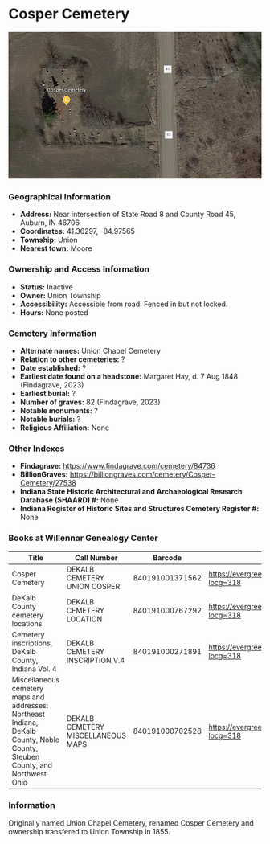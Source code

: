 # Cosper Cemetery
![Cosper Cemetery on Google Earth](https://github.com/FyoAtEPL/DeKalbCemeteries/blob/main/images/mapImages/CosperEarth.png "Cosper Cemetery on Google Earth")

### Geographical Information
- **Address:** Near intersection of State Road 8 and County Road 45, Auburn, IN 46706
- **Coordinates:** 41.36297, -84.97565
- **Township:** Union
- **Nearest town:** Moore

### Ownership and Access Information
- **Status:** Inactive
- **Owner:** Union Township
- **Accessibility:** Accessible from road. Fenced in but not locked.
- **Hours:** None posted

### Cemetery Information
- **Alternate names:** Union Chapel Cemetery
- **Relation to other cemeteries:** ?
- **Date established:** ?
- **Earliest date found on a headstone:** Margaret Hay, d. 7 Aug 1848 (Findagrave, 2023)
- **Earliest burial:** ?
- **Number of graves:** 82 (Findagrave, 2023)
- **Notable monuments:** ?
- **Notable burials:** ?
- **Religious Affiliation:** None

### Other Indexes
- **Findagrave:** https://www.findagrave.com/cemetery/84736
- **BillionGraves:** https://billiongraves.com/cemetery/Cosper-Cemetery/27538
- **Indiana State Historic Architectural and Archaeological Research Database (SHAARD) #:** None
- **Indiana Register of Historic Sites and Structures Cemetery Register #:** None

### Books at Willennar Genealogy Center
| Title | Call Number | Barcode | Evergreen Record |
| ------------ | ------------ | ------------ | ------------ |
| Cosper Cemetery | DEKALB CEMETERY UNION COSPER | 840191001371562 | https://evergreen.lib.in.us/eg/opac/record/20674725?locg=318 |
| DeKalb County cemetery locations | DEKALB CEMETERY LOCATION | 840191000767292 | https://evergreen.lib.in.us/eg/opac/record/20670319?locg=318 |
| Cemetery inscriptions, DeKalb County, Indiana Vol. 4 | DEKALB CEMETERY INSCRIPTION V.4 | 840191000271891 | https://evergreen.lib.in.us/eg/opac/record/20670315?locg=318 |
| Miscellaneous cemetery maps and addresses: Northeast Indiana, DeKalb County, Noble County, Steuben County, and Northwest Ohio | DEKALB CEMETERY MISCELLANEOUS MAPS | 840191000702528 | https://evergreen.lib.in.us/eg/opac/record/20673421?locg=318 |
### Information
Originally named Union Chapel Cemetery, renamed Cosper Cemetery and ownership transfered to Union Township in 1855.
